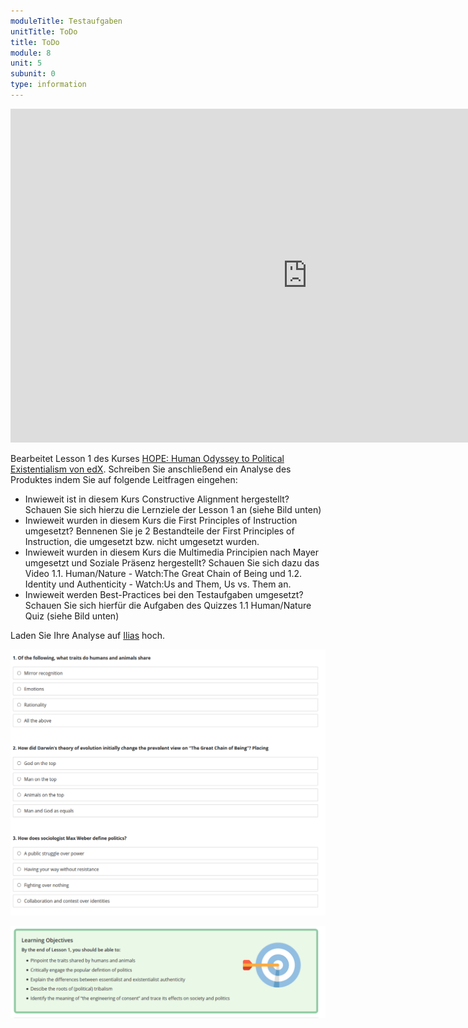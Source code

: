 ```yaml
---
moduleTitle: Testaufgaben
unitTitle: ToDo
title: ToDo
module: 8
unit: 5
subunit: 0
type: information
---
```



<iframe width="949" height="534" src="https://www.youtube.com/embed/STFSR95aEw0" frameborder="0" allow="accelerometer; autoplay; encrypted-media; gyroscope; picture-in-picture" allowfullscreen></iframe>

Bearbeitet Lesson 1 des Kurses [HOPE: Human Odyssey to Political  Existentialism von edX](https://www.edx.org/course/hope-human-odyssey-to-political-existentialism-2). Schreiben Sie anschließend ein Analyse des Produktes indem Sie auf folgende Leitfragen eingehen: 

* Inwieweit ist in diesem Kurs Constructive Alignment hergestellt? Schauen Sie sich hierzu die Lernziele der Lesson 1 an (siehe Bild unten)
* Inwieweit wurden in diesem Kurs die First Principles of Instruction umgesetzt? Bennenen Sie je 2 Bestandteile der First Principles of Instruction, die umgesetzt bzw. nicht umgesetzt wurden.
* Inwieweit wurden in diesem Kurs die Multimedia Principien nach Mayer umgesetzt und Soziale Präsenz hergestellt? Schauen Sie sich dazu das Video 1.1. Human/Nature - Watch:The Great Chain of Being und 1.2. Identity und Authenticity - Watch:Us and Them, Us vs. Them an.
* Inwieweit werden Best-Practices bei den Testaufgaben umgesetzt? Schauen Sie sich hierfür die Aufgaben des Quizzes 1.1 Human/Nature Quiz (siehe Bild unten)

Laden Sie Ihre Analyse auf [Ilias](https://ilias.uni-freiburg.de/goto.php?target=exc_1240096&client_id=unifreiburg) hoch.

![](aufgaben.PNG)

![](lernziele.PNG)